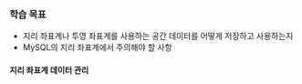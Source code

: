 ### 학습 목표
- 지리 좌표계나 투영 좌표계를 사용하는 공간 데이터를  어떻게 저장하고 사용하는지
- MySQL의 지리 좌표계에서 주의해야  할 사항
#### 지리 좌표계 데이터 관리
